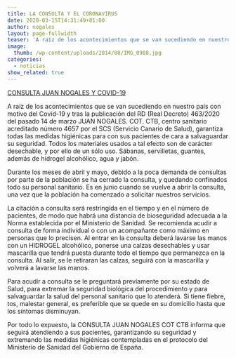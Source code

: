```yaml
---
title: LA CONSULTA Y EL CORONAVIRUS
date: 2020-03-15T14:31:49+01:00
author: nogales
layout: page-fullwidth
teaser: 'A raíz de los acontecimientos que se van sucediendo en nuestro país con motivo del Covid-19, durante los meses de abril y mayo cerraremos temporalmente la consulta.'
image: 
  thumb: /wp-content/uploads/2014/08/IMG_0988.jpg
categories:
  - noticias
show_related: true
---
```

[CONSULTA JUAN NOGALES Y COVID-19](https://www.nogales.eu/wp-content/uploads/2020/03/CONSULTA-JUAN-NOGALES-Y-COVID-19.pdf)

A raíz de los acontecimientos que se van sucediendo en nuestro país con motivo del Covid-19 y tras la publicación del RD (Real Decreto) 463/2020 del pasado 14 de marzo JUAN NOGALES. COT. CTB, centro sanitario acreditado número 4657 por el SCS (Servicio Canario de Salud), garantiza todas las medidas higiénicas para con sus pacientes de cara a salvaguardar su seguridad. Todos los materiales usados a tal efecto son de carácter desechable, y por ello de un sólo uso. Sábanas, servilletas, guantes, además de hidrogel alcohólico, agua y jabón.

Durante los meses de abril y mayo, debido a la poca demanda de consultas por parte de la población se ha cerrado la consulta, y quedando confinados todo su personal sanitario. Es en junio cuando se vuelve a abrir la consulta, una vez que la población ha comenzado a solicitar nuestros servicios.

La citación a consulta será restringida en el tiempo y en el número de pacientes, de modo que habrá una distancia de bioseguridad adecuada a la Norma establecida por el Ministerio de Sanidad. Se recomienda acudir a consulta de forma individual o con un acompañante como máximo en personas que lo precisen. Al entrar en la consulta deberá lavarse las manos con un HIDROGEL alcohólico, ponerse una calzas desechables y usar  mascarilla que tendrá puesta durante todo el tiempo que permanezca en la consulta. Al salir, se le retiraran las calzas, seguirá con la mascarilla y volverá a lavarse las manos.

Para acudir a consulta se le preguntará previamente por su estado de Salud, para extremar la seguridad biológica del procedimiento y para salvaguardar la salud del personal sanitario que lo atenderá. Si tiene fiebre, tos, malestar general, es preferible que se quede en su domicilio hasta que los síntomas disminuyan.

Por todo lo expuesto, la CONSULTA JUAN NOGALES COT CTB informa que seguirá atendiendo a sus pacientes, garantizando su seguridad y extremando las medidas higiénicas contempladas en el protocolo del Ministerio de Sanidad del Gobierno de España.